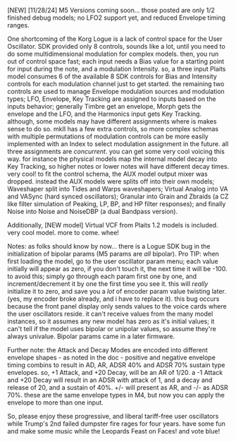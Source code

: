 [NEW] [11/28/24] M5 Versions coming soon... those posted are only 1/2 finished debug models; no LFO2 support yet, and reduced Envelope timing ranges. 

One shortcoming of the Korg Logue is a lack of control space for the User Oscillator. SDK provided only 8 controls, sounds like a lot, until you need to do some multidimensional modulation for complex models. then, you run out of control space fast; each input needs a Bias value for a starting point for input during the note, and a modulation Intensity. so, a three input Plaits model consumes 6 of the available 8 SDK controls for Bias and Intensity controls for each modulation channel just to get started. the remaining two controls are used to manage Envelope modulation sources and modulation types; LFO, Envelope, Key Tracking are assigned to inputs based on the inputs behavior; generally Timbre get an envelope, Morph gets the envelope and the LFO, and the Harmonics input gets Key Tracking. although, some models may have different assignments where is makes sense to do so. mkII has a few extra controls, so more complex schemas with multiple permutations of modulation controls can be more easily implemented with an Index to select modulation assignment in the future. all three assignments are *concurrent*. you can get some very cool voicing this way. for instance the physical models map the internal model decay into Key Tracking, so higher notes or lower notes will have different decay times. very cool! to fit the control schema, the AUX model output mixer was dropped. instead the AUX models were splits off into their own models; Waveshaper split into Tides and Warps waveshapers; Virtual Analog into VA and VASync (hard synced oscillators); Granular into Grain and Zbraids (a CZ like filter simulation of Peaking, LP, BP, and HP filter responses); and finally Noise into Noise and NoiseDBP (a dual Bandpass version).

Additionally, [NEW model] Virtual VCF from Plaits 1.2 models is included. very cool model. more to come. whee!

Notes: as folks should know by now... there is a Logue SDK bug in the initialization of bipolar params (M5 params are *all* bipolar). Pro TIP: when first loading the model, go to the user oscillator param menu; each value initially will appear as zero, if you don't touch it, the next time it will be -100. to avoid this; simply go through each param first one by one, and increment/decrement it by one the first time you see it. this will *really* initialize it to zero, and save you a *lot* of encoder param value twisting later. (yes, my encoder broke already, and i have to replace it). this bug occurs because the front panel display only sends values to the voice cards where the user oscillators reside. it can't receive values from the many model instances, so it assumes any new model has zero as it's initial values; it can't tell if the model uses bipolar or unipolar values, so assume they're always univalue. Bipolar params came in a later firmware. 

Further note: the Attack and Decay Modes are encoded into different envelope shapes - as noted in the doc - positive and negative envelope timing combins to result in AD, AR, ADSR 40% and ADSR 70% sustain type envelopes. so, +1 Attack, and +20 Decay, will be an AR of 1/20. a -1 Attack and +20 Decay will result in an ADSR with attack of 1, and a decay and release of 20, and a sustain of 40%. +/- will present as AR, and -/- as ADSR 70%. these are the same envelope types in M4, but now you can apply the envelope to more than one input.

So, please enjoy these progressive, and liberal tariff-free user oscillators while Trump's 2nd failed dumpster fire rages for four years. have some fun and make some music while the Leopards Feast on Faces! and vote blue!
